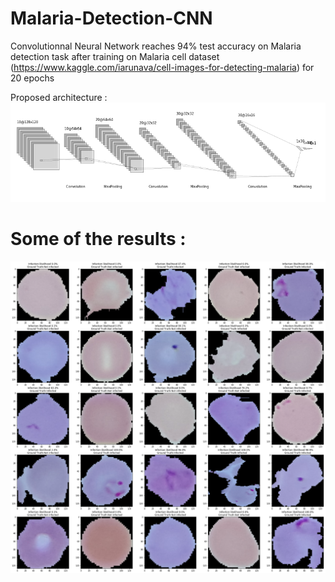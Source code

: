 # Malaria-Detection-CNN
Convolutionnal Neural Network reaches 94% test accuracy on Malaria detection task after training on Malaria cell dataset (https://www.kaggle.com/iarunava/cell-images-for-detecting-malaria) for 20 epochs

Proposed architecture :
![alt text](https://github.com/ell-hol/Malaria-Detection-CNN/blob/master/CNNmodel_Representation.png)

# Some of the results :
![alt text](https://github.com/ell-hol/Malaria-Detection-CNN/blob/master/Results.png)
